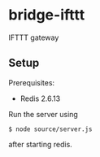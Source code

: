 # bridge-ifttt

IFTTT gateway

## Setup

Prerequisites: 

* Redis 2.6.13

Run the server using 

    $ node source/server.js
    
after starting redis. 
